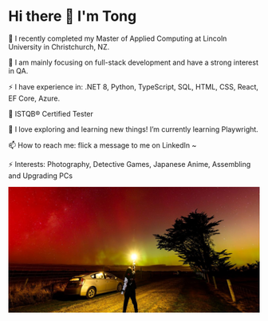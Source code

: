 # Hi there 👋 I'm Tong

🔭 I recently completed my Master of Applied Computing at Lincoln University in Christchurch, NZ.

🔧 I am mainly focusing on full-stack development and have a strong interest in QA.

⚡ I have experience in: .NET 8, Python, TypeScript, SQL, HTML, CSS, React, EF Core, Azure.

🔭 ISTQB® Certified Tester

🌱 I love exploring and learning new things! I’m currently learning Playwright.

📫 How to reach me: flick a message to me on LinkedIn ~

⚡ Interests: Photography, Detective Games, Japanese Anime, Assembling and Upgrading PCs

![Tong's Picture](https://github.com/Tong-Ye-1159668/Tong-Ye-1159668/blob/main/Tong's%20picture.jpg?raw=true)
